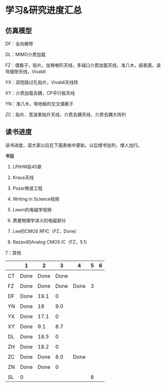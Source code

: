 # 学习&研究进度汇总

## 仿真模型

DF：全向微带

DL：MIMO介质加载

FZ：偶极子，贴片，加脊喇叭天线，多端口介质加载天线，准八木，超表面，波导缝隙天线，Vivaldi

YX：双短路过孔贴片，Vivaldi天线阵

XY：介质加载去耦，CP平行板天线

YN：准八木，带地板的交叉偶极子

ZC：贴片、宽波束贴片天线、介质去耦天线、介质去耦大阵列

## 读书进度

读书进度，请大家以后在下面表格中更新。以后增书加列，增人加行。

**书目**

1. LPtHW前45章
2. Kraus天线
3. Pozar微波工程

4. Writing in Science视频
5. Lewin的电磁学视频
6. 费曼物理学讲义的电磁部分
7. Lee的CMOS RFIC（FZ，Done）

8. Razavi的Analog CMOS IC（FZ，5.1）

7：其他

|      | 1    | 2     | 3    | 4    | 5    | 6    |
| ---- | ---- | ----- | ---- | ---- | ---- | ---- |
|      |      |       |      |      |      |      |
| CT   | Done | Done  | Done |      |      |      |
|      |      |       |      |      |      |      |
| FZ   | Done | Done  | Done | Done | 3    |      |
|      |      |       |      |      |      |      |
| DF   | Done | 19.1  | 0    |      |      |      |
|      |      |       |      |      |      |      |
| YN   | Done | 18    | 9.0  |      |      |      |
|      |      |       |      |      |      |      |
| YX   | Done | 17.1  | 0    |      |      |      |
|      |      |       |      |      |      |      |
| XY   | Done | 9.1   | 8.7  |      |      |      |
|      |      |       |      |      |      |      |
| DL   | Done | 18.5  | 0    |      |      |      |
|      |      |       |      |      |      |      |
| ZH   | Done | 18.2  | 0    |      |      |      |
|      |      |       |      |      |      |      |
| ZC   | Done | Done  | 8.0  | Done |      |      |
|      |      |       |      |      |      |      |
| ZN   | Done | Done  | 0    |      |      |      |
|      |      |       |      |      |      |      |
| SL   | 0    |       |      |      | 6    |      |


